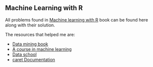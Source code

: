 ## Machine Learning with R

All problems found in [Machine learning with R](https://www.packtpub.com/big-data-and-business-intelligence/machine-learning-r) book can be found here along with their solution. 

The resources that helped me are:

+ [Data mining book](https://www.amazon.com/dp/0123748569?tag=inspiredalgor-20)
+ [A course in machine learning](http://ciml.info/)
+ [Data school](https://www.dataschool.io/resources/)
+ [caret Documentation](https://topepo.github.io/caret/)
